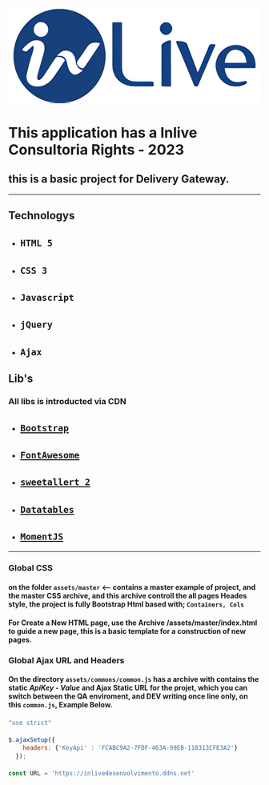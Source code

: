 ![Alt text](./assets/master/imgs/logo_inlive_150.png?raw=true "Title")
#   This application has a Inlive Consultoria Rights - 2023
## this is a basic project for Delivery Gateway.
***
## Technologys
- ## `HTML 5`
- ## `CSS 3`
- ## `Javascript`
- ## `jQuery`
- ## `Ajax`
## Lib's
### All libs is introducted via CDN
- ## [`Bootstrap`](https://getbootstrap.com/)
- ## [`FontAwesome`](https://fontawesome.com/v4/)
- ## [`sweetallert 2`](https://sweetalert2.github.io/)
- ## [`Datatables`](https://datatables.net/manual/)
- ## [`MomentJS`](https://momentjs.com/)
***
### Global CSS
#### on the folder `assets/master` <-- contains a master example of project, and the master CSS archive, and this archive controll the all pages Heades style, the project is fully Bootstrap Html based with; `Containers, Cols`

#### For Create a New HTML page, use the Archive /assets/master/index.html to guide a new page, this is a basic template for a construction of new pages.

### Global Ajax URL and Headers
#### On the directory `assets/commons/common.js` has a archive with contains the static *ApiKey - Value* and Ajax Static URL for the projet, which you can switch between the QA enviroment, and DEV writing once line only, on this `common.js`, Example Below.
```js
"use strict"    

$.ajaxSetup({
    headers: {'KeyApi' : 'FCABC9A2-7FDF-463A-99EB-118313CFE3A2'}
  });

const URL = 'https://inlivedesenvolvimento.ddns.net'
```